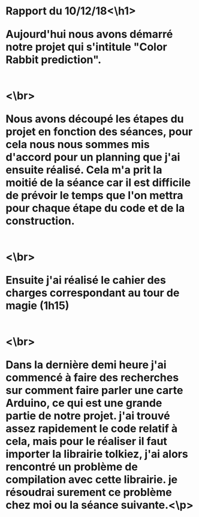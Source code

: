 <h1>Rapport du 10/12/18<\h1>
  <p> Aujourd'hui nous avons démarré notre projet qui s'intitule "Color Rabbit prediction".<p>
  <br><\br>
  <p> Nous avons découpé les étapes du projet en fonction des séances, pour cela nous nous sommes mis d'accord pour un planning que j'ai ensuite réalisé. Cela m'a prit la moitié de la séance car il est difficile de prévoir le temps que l'on mettra pour chaque étape du code et de la construction.<p>
  <br><\br>
  <p> Ensuite j'ai réalisé le cahier des charges correspondant au tour de magie (1h15)<p>
  <br><\br>
  <p> Dans la dernière demi heure j'ai commencé à faire des recherches sur comment faire parler une carte Arduino, ce qui est une grande partie de notre projet. j'ai trouvé assez rapidement le code relatif à cela, mais pour le réaliser il faut importer la librairie tolkiez, j'ai alors rencontré un problème de compilation avec cette librairie. je résoudrai surement ce problème chez moi ou la séance suivante.<\p>
